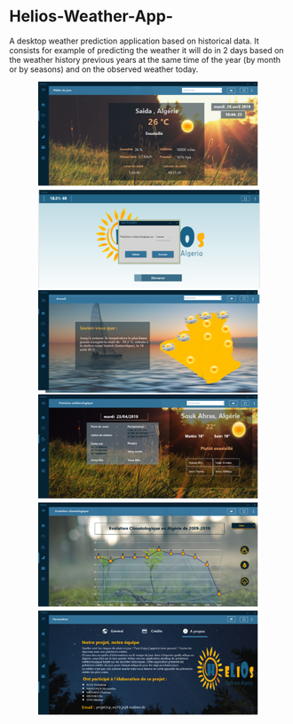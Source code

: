 # Helios-Weather-App-
A desktop weather prediction application based on historical data. It consists for example of predicting the weather it will do in 2 days based on the weather history previous years at the same time of the year (by month or by seasons) and on the observed weather today.

<div align="center">
    <img src="/meteo du jour.png" width="400px"</img> 
</div>

<div align="center">
    <img src="/nbjour.PNG" width="400px"</img> 
</div>
<div align="center">
    <img src="/carte.PNG" width="400px"</img> 
</div>
<div align="center">
    <img src="/prevision.PNG" width="400px"</img> 
</div>

<div align="center">
    <img src="/evolution.PNG" width="400px"</img> 
</div>
<div align="center">
    <img src="/a propos.PNG" width="400px"</img> 
</div>
